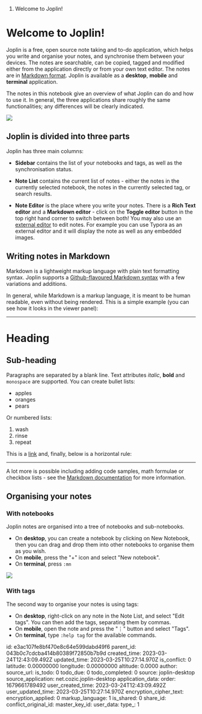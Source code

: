 1. Welcome to Joplin!

# Welcome to Joplin!

Joplin is a free, open source note taking and to-do application, which helps you write and organise your notes, and synchronise them between your devices. The notes are searchable, can be copied, tagged and modified either from the application directly or from your own text editor. The notes are in [Markdown format](https://joplinapp.org/help/#markdown). Joplin is available as a **desktop**, **mobile** and **terminal** application.

The notes in this notebook give an overview of what Joplin can do and how to use it. In general, the three applications share roughly the same functionalities; any differences will be clearly indicated.

![](:/de605db12a254ce58fcf4ea2fab0284c)

## Joplin is divided into three parts

Joplin has three main columns:

- **Sidebar** contains the list of your notebooks and tags, as well as the synchronisation status.
    
- **Note List** contains the current list of notes - either the notes in the currently selected notebook, the notes in the currently selected tag, or search results.
    
- **Note Editor** is the place where you write your notes. There is a **Rich Text editor** and a **Markdown editor** \- click on the **Toggle editor** button in the top right hand corner to switch between both! You may also use an [external editor](https://joplinapp.org/help/#external-text-editor) to edit notes. For example you can use Typora as an external editor and it will display the note as well as any embedded images.
    

## Writing notes in Markdown

Markdown is a lightweight markup language with plain text formatting syntax. Joplin supports a [Github-flavoured Markdown syntax](https://joplinapp.org/markdown/) with a few variations and additions.

In general, while Markdown is a markup language, it is meant to be human readable, even without being rendered. This is a simple example (you can see how it looks in the viewer panel):

* * *

# Heading

## Sub-heading

Paragraphs are separated by a blank line. Text attributes *italic*, **bold** and `monospace` are supported. You can create bullet lists:

- apples
- oranges
- pears

Or numbered lists:

1.  wash
2.  rinse
3.  repeat

This is a [link](https://joplinapp.org) and, finally, below is a horizontal rule:

* * *

A lot more is possible including adding code samples, math formulae or checkbox lists - see the [Markdown documentation](https://joplinapp.org/help/#markdown) for more information.

## Organising your notes

### With notebooks

Joplin notes are organised into a tree of notebooks and sub-notebooks.

- On **desktop**, you can create a notebook by clicking on New Notebook, then you can drag and drop them into other notebooks to organise them as you wish.
- On **mobile**, press the "+" icon and select "New notebook".
- On **terminal**, press `:mn`

![](:/181551abfedc492093d5beae742eb673)

### With tags

The second way to organise your notes is using tags:

- On **desktop**, right-click on any note in the Note List, and select "Edit tags". You can then add the tags, separating them by commas.
- On **mobile**, open the note and press the "⋮" button and select "Tags".
- On **terminal**, type `:help tag` for the available commands.

id: e3ac107fe8bf470e8c64e599dabd49f6
parent_id: 043b0c7cdcba414b80389f72850b7b9d
created_time: 2023-03-24T12:43:09.492Z
updated_time: 2023-03-25T10:27:14.970Z
is_conflict: 0
latitude: 0.00000000
longitude: 0.00000000
altitude: 0.0000
author: 
source_url: 
is_todo: 0
todo_due: 0
todo_completed: 0
source: joplin-desktop
source_application: net.cozic.joplin-desktop
application_data: 
order: 1679661789492
user_created_time: 2023-03-24T12:43:09.492Z
user_updated_time: 2023-03-25T10:27:14.970Z
encryption_cipher_text: 
encryption_applied: 0
markup_language: 1
is_shared: 0
share_id: 
conflict_original_id: 
master_key_id: 
user_data: 
type_: 1